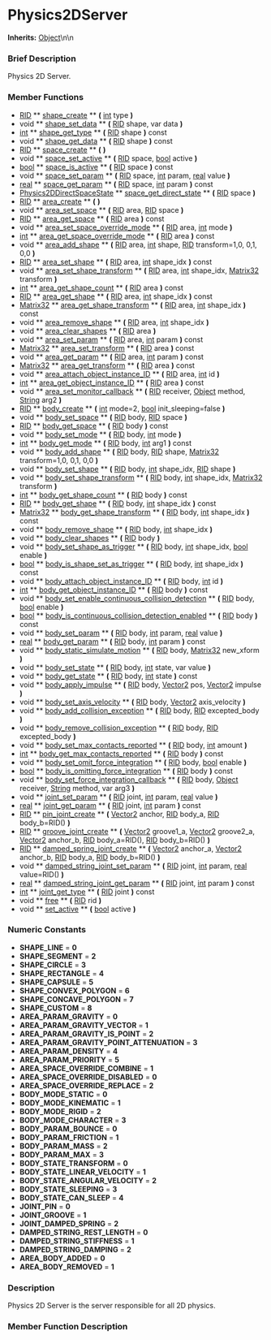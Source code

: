 #  Physics2DServer  
**Inherits:** [Object](class_object)\\n\\n
###  Brief Description  
Physics 2D Server.

###  Member Functions 
  * [RID](class_rid)  ** [shape_create](#shape_create) **  **(** [int](class_int) type  **)**
  * void  ** [shape_set_data](#shape_set_data) **  **(** [RID](class_rid) shape, var data  **)**
  * [int](class_int)  ** [shape_get_type](#shape_get_type) **  **(** [RID](class_rid) shape  **)** const
  * void  ** [shape_get_data](#shape_get_data) **  **(** [RID](class_rid) shape  **)** const
  * [RID](class_rid)  ** [space_create](#space_create) **  **(** **)**
  * void  ** [space_set_active](#space_set_active) **  **(** [RID](class_rid) space, [bool](class_bool) active  **)**
  * [bool](class_bool)  ** [space_is_active](#space_is_active) **  **(** [RID](class_rid) space  **)** const
  * void  ** [space_set_param](#space_set_param) **  **(** [RID](class_rid) space, [int](class_int) param, [real](class_real) value  **)**
  * [real](class_real)  ** [space_get_param](#space_get_param) **  **(** [RID](class_rid) space, [int](class_int) param  **)** const
  * [Physics2DDirectSpaceState](class_physics2ddirectspacestate)  ** [space_get_direct_state](#space_get_direct_state) **  **(** [RID](class_rid) space  **)**
  * [RID](class_rid)  ** [area_create](#area_create) **  **(** **)**
  * void  ** [area_set_space](#area_set_space) **  **(** [RID](class_rid) area, [RID](class_rid) space  **)**
  * [RID](class_rid)  ** [area_get_space](#area_get_space) **  **(** [RID](class_rid) area  **)** const
  * void  ** [area_set_space_override_mode](#area_set_space_override_mode) **  **(** [RID](class_rid) area, [int](class_int) mode  **)**
  * [int](class_int)  ** [area_get_space_override_mode](#area_get_space_override_mode) **  **(** [RID](class_rid) area  **)** const
  * void  ** [area_add_shape](#area_add_shape) **  **(** [RID](class_rid) area, [int](class_int) shape, [RID](class_rid) transform=1,0, 0,1, 0,0  **)**
  * [RID](class_rid)  ** [area_set_shape](#area_set_shape) **  **(** [RID](class_rid) area, [int](class_int) shape_idx  **)** const
  * void  ** [area_set_shape_transform](#area_set_shape_transform) **  **(** [RID](class_rid) area, [int](class_int) shape_idx, [Matrix32](class_matrix32) transform  **)**
  * [int](class_int)  ** [area_get_shape_count](#area_get_shape_count) **  **(** [RID](class_rid) area  **)** const
  * [RID](class_rid)  ** [area_get_shape](#area_get_shape) **  **(** [RID](class_rid) area, [int](class_int) shape_idx  **)** const
  * [Matrix32](class_matrix32)  ** [area_get_shape_transform](#area_get_shape_transform) **  **(** [RID](class_rid) area, [int](class_int) shape_idx  **)** const
  * void  ** [area_remove_shape](#area_remove_shape) **  **(** [RID](class_rid) area, [int](class_int) shape_idx  **)**
  * void  ** [area_clear_shapes](#area_clear_shapes) **  **(** [RID](class_rid) area  **)**
  * void  ** [area_set_param](#area_set_param) **  **(** [RID](class_rid) area, [int](class_int) param  **)** const
  * [Matrix32](class_matrix32)  ** [area_set_transform](#area_set_transform) **  **(** [RID](class_rid) area  **)** const
  * void  ** [area_get_param](#area_get_param) **  **(** [RID](class_rid) area, [int](class_int) param  **)** const
  * [Matrix32](class_matrix32)  ** [area_get_transform](#area_get_transform) **  **(** [RID](class_rid) area  **)** const
  * void  ** [area_attach_object_instance_ID](#area_attach_object_instance_ID) **  **(** [RID](class_rid) area, [int](class_int) id  **)**
  * [int](class_int)  ** [area_get_object_instance_ID](#area_get_object_instance_ID) **  **(** [RID](class_rid) area  **)** const
  * void  ** [area_set_monitor_callback](#area_set_monitor_callback) **  **(** [RID](class_rid) receiver, [Object](class_object) method, [String](class_string) arg2  **)**
  * [RID](class_rid)  ** [body_create](#body_create) **  **(** [int](class_int) mode=2, [bool](class_bool) init_sleeping=false  **)**
  * void  ** [body_set_space](#body_set_space) **  **(** [RID](class_rid) body, [RID](class_rid) space  **)**
  * [RID](class_rid)  ** [body_get_space](#body_get_space) **  **(** [RID](class_rid) body  **)** const
  * void  ** [body_set_mode](#body_set_mode) **  **(** [RID](class_rid) body, [int](class_int) mode  **)**
  * [int](class_int)  ** [body_get_mode](#body_get_mode) **  **(** [RID](class_rid) body, [int](class_int) arg1  **)** const
  * void  ** [body_add_shape](#body_add_shape) **  **(** [RID](class_rid) body, [RID](class_rid) shape, [Matrix32](class_matrix32) transform=1,0, 0,1, 0,0  **)**
  * void  ** [body_set_shape](#body_set_shape) **  **(** [RID](class_rid) body, [int](class_int) shape_idx, [RID](class_rid) shape  **)**
  * void  ** [body_set_shape_transform](#body_set_shape_transform) **  **(** [RID](class_rid) body, [int](class_int) shape_idx, [Matrix32](class_matrix32) transform  **)**
  * [int](class_int)  ** [body_get_shape_count](#body_get_shape_count) **  **(** [RID](class_rid) body  **)** const
  * [RID](class_rid)  ** [body_get_shape](#body_get_shape) **  **(** [RID](class_rid) body, [int](class_int) shape_idx  **)** const
  * [Matrix32](class_matrix32)  ** [body_get_shape_transform](#body_get_shape_transform) **  **(** [RID](class_rid) body, [int](class_int) shape_idx  **)** const
  * void  ** [body_remove_shape](#body_remove_shape) **  **(** [RID](class_rid) body, [int](class_int) shape_idx  **)**
  * void  ** [body_clear_shapes](#body_clear_shapes) **  **(** [RID](class_rid) body  **)**
  * void  ** [body_set_shape_as_trigger](#body_set_shape_as_trigger) **  **(** [RID](class_rid) body, [int](class_int) shape_idx, [bool](class_bool) enable  **)**
  * [bool](class_bool)  ** [body_is_shape_set_as_trigger](#body_is_shape_set_as_trigger) **  **(** [RID](class_rid) body, [int](class_int) shape_idx  **)** const
  * void  ** [body_attach_object_instance_ID](#body_attach_object_instance_ID) **  **(** [RID](class_rid) body, [int](class_int) id  **)**
  * [int](class_int)  ** [body_get_object_instance_ID](#body_get_object_instance_ID) **  **(** [RID](class_rid) body  **)** const
  * void  ** [body_set_enable_continuous_collision_detection](#body_set_enable_continuous_collision_detection) **  **(** [RID](class_rid) body, [bool](class_bool) enable  **)**
  * [bool](class_bool)  ** [body_is_continuous_collision_detection_enabled](#body_is_continuous_collision_detection_enabled) **  **(** [RID](class_rid) body  **)** const
  * void  ** [body_set_param](#body_set_param) **  **(** [RID](class_rid) body, [int](class_int) param, [real](class_real) value  **)**
  * [real](class_real)  ** [body_get_param](#body_get_param) **  **(** [RID](class_rid) body, [int](class_int) param  **)** const
  * void  ** [body_static_simulate_motion](#body_static_simulate_motion) **  **(** [RID](class_rid) body, [Matrix32](class_matrix32) new_xform  **)**
  * void  ** [body_set_state](#body_set_state) **  **(** [RID](class_rid) body, [int](class_int) state, var value  **)**
  * void  ** [body_get_state](#body_get_state) **  **(** [RID](class_rid) body, [int](class_int) state  **)** const
  * void  ** [body_apply_impulse](#body_apply_impulse) **  **(** [RID](class_rid) body, [Vector2](class_vector2) pos, [Vector2](class_vector2) impulse  **)**
  * void  ** [body_set_axis_velocity](#body_set_axis_velocity) **  **(** [RID](class_rid) body, [Vector2](class_vector2) axis_velocity  **)**
  * void  ** [body_add_collision_exception](#body_add_collision_exception) **  **(** [RID](class_rid) body, [RID](class_rid) excepted_body  **)**
  * void  ** [body_remove_collision_exception](#body_remove_collision_exception) **  **(** [RID](class_rid) body, [RID](class_rid) excepted_body  **)**
  * void  ** [body_set_max_contacts_reported](#body_set_max_contacts_reported) **  **(** [RID](class_rid) body, [int](class_int) amount  **)**
  * [int](class_int)  ** [body_get_max_contacts_reported](#body_get_max_contacts_reported) **  **(** [RID](class_rid) body  **)** const
  * void  ** [body_set_omit_force_integration](#body_set_omit_force_integration) **  **(** [RID](class_rid) body, [bool](class_bool) enable  **)**
  * [bool](class_bool)  ** [body_is_omitting_force_integration](#body_is_omitting_force_integration) **  **(** [RID](class_rid) body  **)** const
  * void  ** [body_set_force_integration_callback](#body_set_force_integration_callback) **  **(** [RID](class_rid) body, [Object](class_object) receiver, [String](class_string) method, var arg3  **)**
  * void  ** [joint_set_param](#joint_set_param) **  **(** [RID](class_rid) joint, [int](class_int) param, [real](class_real) value  **)**
  * [real](class_real)  ** [joint_get_param](#joint_get_param) **  **(** [RID](class_rid) joint, [int](class_int) param  **)** const
  * [RID](class_rid)  ** [pin_joint_create](#pin_joint_create) **  **(** [Vector2](class_vector2) anchor, [RID](class_rid) body_a, [RID](class_rid) body_b=RID()  **)**
  * [RID](class_rid)  ** [groove_joint_create](#groove_joint_create) **  **(** [Vector2](class_vector2) groove1_a, [Vector2](class_vector2) groove2_a, [Vector2](class_vector2) anchor_b, [RID](class_rid) body_a=RID(), [RID](class_rid) body_b=RID()  **)**
  * [RID](class_rid)  ** [damped_spring_joint_create](#damped_spring_joint_create) **  **(** [Vector2](class_vector2) anchor_a, [Vector2](class_vector2) anchor_b, [RID](class_rid) body_a, [RID](class_rid) body_b=RID()  **)**
  * void  ** [damped_string_joint_set_param](#damped_string_joint_set_param) **  **(** [RID](class_rid) joint, [int](class_int) param, [real](class_real) value=RID()  **)**
  * [real](class_real)  ** [damped_string_joint_get_param](#damped_string_joint_get_param) **  **(** [RID](class_rid) joint, [int](class_int) param  **)** const
  * [int](class_int)  ** [joint_get_type](#joint_get_type) **  **(** [RID](class_rid) joint  **)** const
  * void  ** [free](#free) **  **(** [RID](class_rid) rid  **)**
  * void  ** [set_active](#set_active) **  **(** [bool](class_bool) active  **)**

###  Numeric Constants  
  * **SHAPE_LINE** = **0**
  * **SHAPE_SEGMENT** = **2**
  * **SHAPE_CIRCLE** = **3**
  * **SHAPE_RECTANGLE** = **4**
  * **SHAPE_CAPSULE** = **5**
  * **SHAPE_CONVEX_POLYGON** = **6**
  * **SHAPE_CONCAVE_POLYGON** = **7**
  * **SHAPE_CUSTOM** = **8**
  * **AREA_PARAM_GRAVITY** = **0**
  * **AREA_PARAM_GRAVITY_VECTOR** = **1**
  * **AREA_PARAM_GRAVITY_IS_POINT** = **2**
  * **AREA_PARAM_GRAVITY_POINT_ATTENUATION** = **3**
  * **AREA_PARAM_DENSITY** = **4**
  * **AREA_PARAM_PRIORITY** = **5**
  * **AREA_SPACE_OVERRIDE_COMBINE** = **1**
  * **AREA_SPACE_OVERRIDE_DISABLED** = **0**
  * **AREA_SPACE_OVERRIDE_REPLACE** = **2**
  * **BODY_MODE_STATIC** = **0**
  * **BODY_MODE_KINEMATIC** = **1**
  * **BODY_MODE_RIGID** = **2**
  * **BODY_MODE_CHARACTER** = **3**
  * **BODY_PARAM_BOUNCE** = **0**
  * **BODY_PARAM_FRICTION** = **1**
  * **BODY_PARAM_MASS** = **2**
  * **BODY_PARAM_MAX** = **3**
  * **BODY_STATE_TRANSFORM** = **0**
  * **BODY_STATE_LINEAR_VELOCITY** = **1**
  * **BODY_STATE_ANGULAR_VELOCITY** = **2**
  * **BODY_STATE_SLEEPING** = **3**
  * **BODY_STATE_CAN_SLEEP** = **4**
  * **JOINT_PIN** = **0**
  * **JOINT_GROOVE** = **1**
  * **JOINT_DAMPED_SPRING** = **2**
  * **DAMPED_STRING_REST_LENGTH** = **0**
  * **DAMPED_STRING_STIFFNESS** = **1**
  * **DAMPED_STRING_DAMPING** = **2**
  * **AREA_BODY_ADDED** = **0**
  * **AREA_BODY_REMOVED** = **1**

###  Description  
Physics 2D Server is the server responsible for all 2D physics.

###  Member Function Description  
